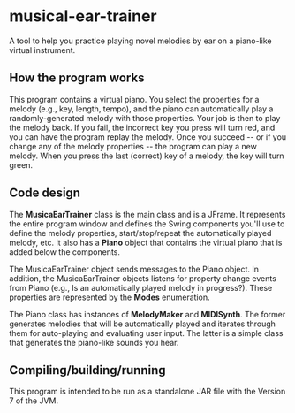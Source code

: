 musical-ear-trainer
===================

A tool to help you practice playing novel melodies by ear on a piano-like virtual instrument.

## How the program works

This program contains a virtual piano. You select the properties for a melody (e.g., key, length, tempo), and the piano can automatically play a randomly-generated melody with those properties. Your job is then to play the melody back. If you fail, the incorrect key you press will turn red, and you can have the program replay the melody. Once you succeed -- or if you change any of the melody properties -- the program can play a new melody. When you press the last (correct) key of a melody, the key will turn green.

## Code design

The **MusicaEarTrainer** class is the main class and is a JFrame. It represents the entire program window and defines the Swing components you'll use to define the melody properties, start/stop/repeat the automatically played melody, etc. It also has a **Piano** object that contains the virtual piano that is added below the components.

The MusicaEarTrainer object sends messages to the Piano object. In addition, the MusicaEarTrainer objects listens for property change events from Piano (e.g., Is an automatically played melody in progress?). These properties are represented by the **Modes** enumeration.

The Piano class has instances of **MelodyMaker** and **MIDISynth**. The former generates melodies that will be automatically played and iterates through them for auto-playing and evaluating user input. The latter is a simple class that generates the piano-like sounds you hear.

## Compiling/building/running

This program is intended to be run as a standalone JAR file with the Version 7 of the JVM.
